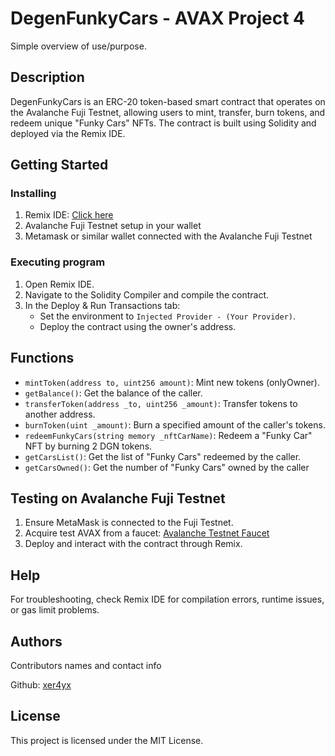 # DegenFunkyCars - AVAX Project 4

Simple overview of use/purpose.

## Description

DegenFunkyCars is an ERC-20 token-based smart contract that operates on the Avalanche Fuji Testnet, 
allowing users to mint, transfer, burn tokens, and redeem unique "Funky Cars" NFTs. The contract is 
built using Solidity and deployed via the Remix IDE.

## Getting Started

### Installing

1. Remix IDE: [Click here](https://remix.ethereum.org)
2. Avalanche Fuji Testnet setup in your wallet
3. Metamask or similar wallet connected with the Avalanche Fuji Testnet

### Executing program
1. Open Remix IDE.
2. Navigate to the Solidity Compiler and compile the contract.
3. In the Deploy & Run Transactions tab:
    - Set the environment to `Injected Provider - (Your Provider)`.
    - Deploy the contract using the owner's address.

## Functions
- `mintToken(address to, uint256 amount)`: Mint new tokens (onlyOwner).
- `getBalance()`: Get the balance of the caller.
- `transferToken(address _to, uint256 _amount)`: Transfer tokens to another address.
- `burnToken(uint _amount)`: Burn a specified amount of the caller's tokens.
- `redeemFunkyCars(string memory _nftCarName)`: Redeem a "Funky Car" NFT by burning 2 DGN tokens.
- `getCarsList()`: Get the list of "Funky Cars" redeemed by the caller.
- `getCarsOwned()`: Get the number of "Funky Cars" owned by the caller

## Testing on Avalanche Fuji Testnet
1. Ensure MetaMask is connected to the Fuji Testnet.
2. Acquire test AVAX from a faucet: [Avalanche Testnet Faucet](https://core.app/en/tools/testnet-faucet)
3. Deploy and interact with the contract through Remix.

## Help

For troubleshooting, check Remix IDE for compilation errors, runtime issues, or gas limit problems.

## Authors

Contributors names and contact info

Github: [xer4yx](https://github.com/xer4yx)

## License

This project is licensed under the MIT License.